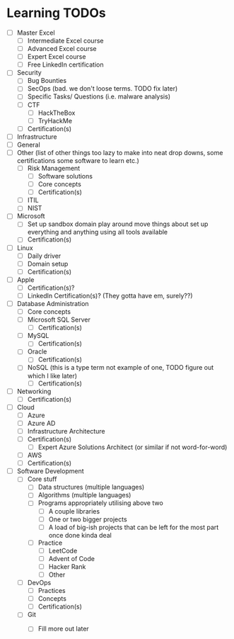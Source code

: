 # Learning TODOs

- [ ] Master Excel
  - [ ] Intermediate Excel course
  - [ ] Advanced Excel course
  - [ ] Expert Excel course
  - [ ] Free LinkedIn certification
- [ ] Security
  - [ ] Bug Bounties
  - [ ] SecOps (bad. we don't loose terms. TODO fix later)
  - [ ] Specific Tasks/ Questions (i.e. malware analysis)
  - [ ] CTF
    - [ ] HackTheBox
    - [ ] TryHackMe
  - [ ] Certification(s)
- [ ] Infrastructure
 - [ ] General
  - [ ] Other (list of other things too lazy to make into neat drop downs, some certifications some software to learn etc.) 
    - [ ] Risk Management
      - [ ] Software solutions
      - [ ] Core concepts
      - [ ] Certification(s)
    - [ ] ITIL
    - [ ] NIST
  - [ ] Microsoft
    - [ ] Set up sandbox domain play around move things about set up  
          everything and anything using all tools available
    - [ ] Certification(s)
  - [ ] Linux
    - [ ] Daily driver
    - [ ] Domain setup
    - [ ] Certification(s)
  - [ ] Apple
    - [ ] Certification(s)?
    - [ ] LinkedIn Certification(s)? (They gotta have em, surely??)
  - [ ] Database Administration
    - [ ] Core concepts
    - [ ] Microsoft SQL Server
      - [ ] Certification(s)
    - [ ] MySQL
      - [ ] Certification(s)
    - [ ] Oracle
      - [ ] Certification(s)
    - [ ] NoSQL (this is a type term not example of one, TODO figure out which I like later)
      - [ ] Certification(s)
  - [ ] Networking
    - [ ] Certification(s)
 - [ ] Cloud
   - [ ] Azure
    - [ ] Azure AD
    - [ ] Infrastructure Architecture
    - [ ] Certification(s)
      - [ ] Expert Azure Solutions Architect (or similar if not word-for-word)
   - [ ] AWS
    - [ ] Certification(s)
- [ ] Software Development
  - [ ] Core stuff
    - [ ] Data structures (multiple languages)
    - [ ] Algorithms (multiple languages)
    - [ ] Programs appropriately utilising above two
      - [ ] A couple libraries
      - [ ] One or two bigger projects
      - [ ] A load of big-ish projects that can be left for the most part once done kinda deal
    - [ ] Practice
      - [ ] LeetCode
      - [ ] Advent of Code
      - [ ] Hacker Rank
      - [ ] Other
  - [ ] DevOps
    - [ ] Practices
    - [ ] Concepts
    - [ ] Certification(s)
  - [ ] Git
    - [ ] Fill more out later



    
    


